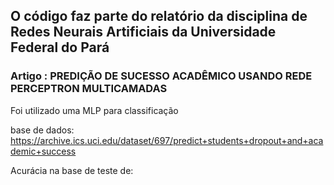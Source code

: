 
## O código faz parte do relatório da disciplina de Redes Neurais Artificiais da Universidade Federal do Pará

### Artigo : PREDIÇÃO DE SUCESSO ACADÊMICO USANDO REDE PERCEPTRON MULTICAMADAS

Foi utilizado uma MLP para classificação

base de dados: https://archive.ics.uci.edu/dataset/697/predict+students+dropout+and+academic+success


Acurácia na base de teste de:
